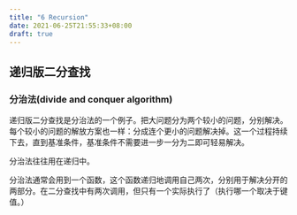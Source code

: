 ```yaml
---
title: "6 Recursion"
date: 2021-06-25T21:55:33+08:00
draft: true
---
```


## 递归版二分查找

### 分治法(divide and conquer algorithm)

递归版二分查找是分治法的一个例子。把大问题分为两个较小的问题，分别解决。每个较小的问题的解放方案也一样：分成连个更小的问题解决掉。这一个过程持续下去，直到基准条件，基准条件不需要进一步一分为二即可轻易解决。

分治法往往用在递归中。

分治法通常会用到一个函数，这个函数递归地调用自己两次，分别用于解决分开的两部分。在二分查找中有两次调用，但只有一个实际执行了（执行哪一个取决于键值。）